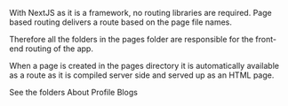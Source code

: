 With NextJS as it is a framework, no routing libraries are required. Page based routing delivers a route based on the page file names.

Therefore all the folders in the pages folder are responsible for the front-end routing of the app.

When a page is created in the pages directory it is automatically available as a route as it is compiled server side and served up as an HTML page.

See the folders
About
Profile
Blogs
